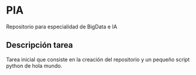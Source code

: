 # PIA
Repositorio para especialidad de BigData e IA

## Descripción tarea
Tarea inicial que consiste en la creación del repositorio y un pequeño script python de hola mundo.
